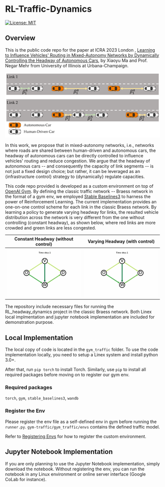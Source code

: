 # RL-Traffic-Dynamics

[![License:
 MIT](https://img.shields.io/badge/License-MIT-yellow.svg)](https://opensource.org/licenses/MIT)
 


## Overview
This is the public code repo for the paper at ICRA 2023 London , [Learning to Influence Vehicles' Routing in Mixed-Autonomy Networks by Dynamically Controlling the Headway of Autonomous Cars](https://arxiv.org/abs/2303.04266), by Xiaoyu Ma and Prof. Negar Mehr from University of Illinois at Urbana-Champaign.

![](gitrepo_imgs/dgm.PNG)

In this work, we propose that in mixed-autonomy networks, i.e., networks where roads are shared between human-driven and autonomous cars, the headway of autonomous cars can be directly controlled to influence vehicles' routing and reduce congestion. We argue that the headway of autonomous cars -- and consequently the capacity of link segments -- is not just a fixed design choice; but rather, it can be leveraged as an {infrastructure control} strategy to {dynamically} regulate capacities. 

This code repo provided is developed as a custom environment on top of [OpenAI Gym](https://openai.com/research/openai-gym-beta). By defining the classic traffic network -- Braess network in the format of a gym env, we employed [Stable Baselines3](https://stable-baselines3.readthedocs.io/en/master/) to harness the power of Reinforcement Learning. The current implementation provides an one-on-one control scheme for each link in the classic Braess network. By learning a policy to generate varying headway for links, the resulted vehicle distribution across the network is very different from the one without controlling (constant headway), as shown below, where red links are more crowded and green links are less congested.

Constant Headway (without control)          |  Varying Headway (with control)
:-------------------------:|:-------------------------:
![](/gitrepo_imgs/braess_constant_headway.gif)  |  ![](/gitrepo_imgs/braess_varying_headway.gif)


The repository include necessary files for running the RL_headway_dynamics project in the classic Braess network. Both Linex local implmentation and jupyter notebook implementation are included for demonstration purpose.

## Local Implementation

The local copy of code is located in the ```gym_traffic``` folder. To use the code implementation locally, you need to setup a Linex system and install python 3.0+. 

After that, run ```pip torch``` to install Torch. Similarly, use ```pip``` to install all required packages before moving on to register our gym env. 

### Required packages
```torch```, ```gym```, ```stable_baselines3```, ```wandb```



### Register the Env

Please register the env file as a self-defined env in gym before running the ```runner.py```.
```gym-traffic/gym_traffic/envs``` contains the defined traffic model.

Refer to [Registering Envs](https://www.gymlibrary.dev/content/environment_creation/) for how to register the custom environment.


## Jupyter Notebook Implementation
If you are only planning to use the Jupyter Notebook implementation, simply download the notebook. Without registering the env, you can run the notebook in any Linux environment or online server interface (Google CoLab for instance).
